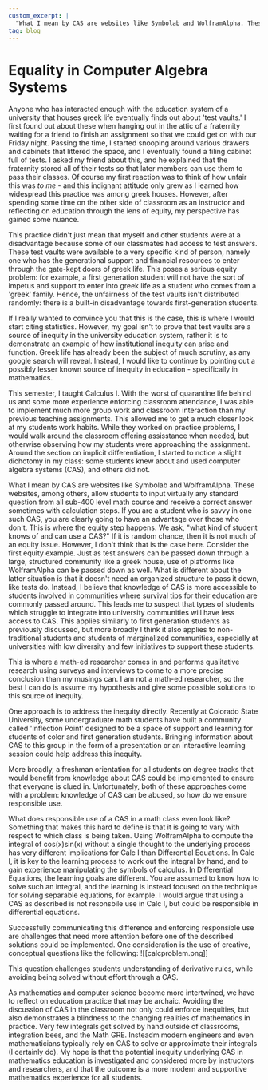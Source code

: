 ```yaml
---
custom_excerpt: |
  "What I mean by CAS are websites like Symbolab and WolframAlpha. These websites, among others, allow students to input virtually any standard question from all sub-400 level math course and receive a correct answer sometimes with calculation steps. If you are a student who is savvy in one such CAS, you are clearly going to have an advantage over those who don't."
tag: blog
---
```

# Equality in Computer Algebra Systems

Anyone who has interacted enough with the education system of a university that houses greek life eventually finds out about 'test vaults.' I first found out about these when hanging out in the attic of a fraternity waiting for a friend to finish an assignment so that we could get on with our Friday night. Passing the time, I started snooping around various drawers and cabinets that littered the space, and I eventually found a filing cabinet full of tests. I asked my friend about this, and he explained that the fraternity stored all of their tests so that later members can use them to pass their classes. Of course my first reaction was to think of how unfair this was *to me* - and this indignant attitude only grew as I learned how widespread this practice was among greek houses. However, after spending some time on the other side of classroom as an instructor and reflecting on education through the lens of equity, my perspective has gained some nuance. 

This practice didn't just mean that myself and other students were at a disadvantage because some of our classmates had access to test answers. These test vaults were available to a very specific kind of person, namely one who has the generational support and financial resources to enter through the gate-kept doors of greek life. This poses a serious equity problem: for example, a first generation student will not have the sort of impetus and support to enter into greek life as a student who comes from a 'greek' family. Hence, the unfairness of the test vaults isn't distributed randomly: there is a built-in disadvantage towards first-generation students.

If I really wanted to convince you that this is the case, this is where I would start citing statistics. However, my goal isn't to prove that test vaults are a source of inequity in the university education system, rather it is to demonstrate an example of how institutional inequity can arise and function. Greek life has already been the subject of much scrutiny, as any google search will reveal. Instead, I would like to continue by pointing out a possibly lesser known source of inequity in education - specifically in mathematics.

This semester, I taught Calculus I. With the worst of quarantine life behind us and some more experience enforcing classroom attendance, I was able to implement much more group work and classroom interaction than my previous teaching assignments. This allowed me to get a much closer look at my students work habits. While they worked on practice problems, I would walk around the classroom offering assisstance when needed, but otherwise observing how my students were approaching the assignment. Around the section on implicit differentiation, I started to notice a slight dichotomy in my class: some students knew about and used computer algebra systems (CAS), and others did not. 

What I mean by CAS are websites like Symbolab and WolframAlpha. These websites, among others, allow students to input virtually any standard question from all sub-400 level math course and receive a correct answer sometimes with calculation steps. If you are a student who is savvy in one such CAS, you are clearly going to have an advantage over those who don't. This is where the equity step happens. We ask, "what kind of student knows of and can use a CAS?" If it is random chance, then it is not much of an equity issue. However, I don't think that is the case here. Consider the first equity example. Just as test answers can be passed down through a large, structured community like a greek house, use of platforms like WolframAlpha can be passed down as well. What is different about the latter situation is that it doesn't need an organized structure to pass it down, like tests do. Instead, I believe that knowledge of CAS is more accessible to students involved in communities where survival tips for their education are commonly passed around. This leads me to suspect that types of students which struggle to integrate into university communities will have less access to CAS. This applies similarly to first generation students as previously discussed, but more broadly I think it also applies to non-traditional students and students of marginalized communities, especially at universities with low diversity and few initiatives to support these students.

This is where a math-ed researcher comes in and performs qualitative research using surveys and interviews to come to a more precise conclusion than my musings can. I am not a math-ed researcher, so the best I can do is assume my hypothesis and give some possible solutions to this source of inequity. 

One approach is to address the inequity directly. Recently at Colorado State University, some undergraduate math students have built a community called 'Inflection Point' designed to be a space of support and learning for students of color and first generation students. Bringing information about CAS to this group in the form of a presentation or an interactive learning session could help address this inequity.

More broadly, a freshman orientation for all students on degree tracks that would benefit from knowledge about CAS could be implemented to ensure that everyone is clued in. Unfortunately, both of these approaches come with a problem: knowledge of CAS can be abused, so how do we ensure responsible use.

What does responsible use of a CAS in a math class even look like? Something that makes this hard to define is that it is going to vary with respect to which class is being taken. Using WolframAlpha to compute the integral of cos(x)sin(x) without a single thought to the underlying process has very different implications for Calc I than Differential Equations. In Calc I, it is key to the learning process to work out the integral by hand, and to gain experience manipulating the symbols of calculus. In Differential Equations, the learning goals are different. You are assumed to know how to solve such an integral, and the learning is instead focused on the technique for solving separable equations, for example. I would argue that using a CAS as described is not resonsbile use in Calc I, but could be responsible in differential equations.

Successfully communicating this difference and enforcing responsible use are challenges that need more attention before one of the described solutions could be implemented. One consideration is the use of creative, conceptual questions like the following:
![[calcproblem.png]]

This question challenges students understanding of derivative rules, while avoiding being solved without effort through a CAS.

As mathematics and computer science become more intertwined, we have to reflect on education practice that may be archaic. Avoiding the discussion of CAS in the classroom not only could enforce inequities, but also demonstrates a blindness to the changing realities of mathematics in practice. Very few integrals get solved by hand outside of classrooms, integration bees, and the Math GRE. Insteadm modern engineers and even mathematicians typically rely on CAS to solve or approximate their integrals (I certainly do). My hope is that the potential inequity underlying CAS in mathematics education is investigated and considered more by instructors and researchers, and that the outcome is a more modern and supportive mathematics experience for all students.

